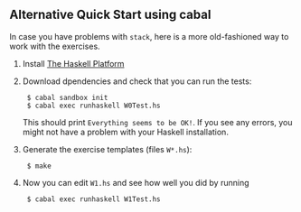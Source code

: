 Alternative Quick Start using cabal
-----------------------------------

In case you have problems with `stack`, here is a more old-fashioned
way to work with the exercises.

1. Install [The Haskell Platform](https://www.haskell.org/platform/)

2. Download dpendencies and check that you can run the tests:

        $ cabal sandbox init
        $ cabal exec runhaskell W0Test.hs

    This should print `Everything seems to be OK!`. If you see any errors,
    you might not have a problem with your Haskell installation.

4. Generate the exercise templates (files `W*.hs`):

        $ make

5. Now you can edit `W1.hs` and see how well you did by running

        $ cabal exec runhaskell W1Test.hs

